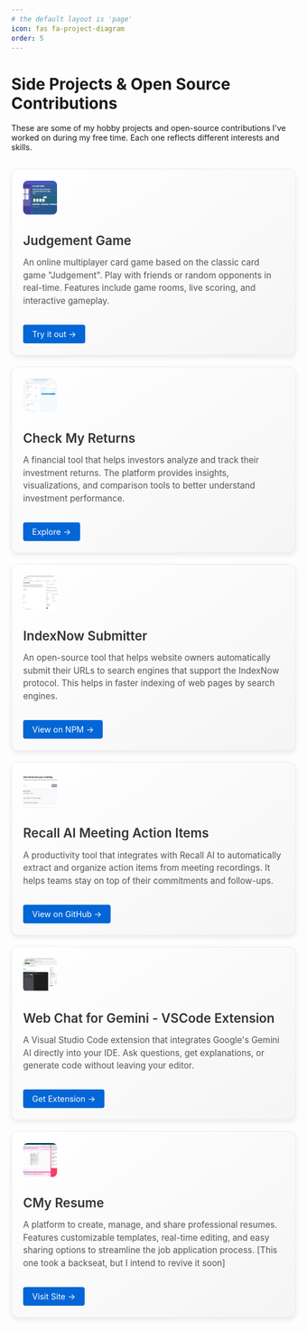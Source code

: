 ```yaml
---
# the default layout is 'page'
icon: fas fa-project-diagram
order: 5
---
```


<style>
.project-grid {
  display: grid;
  grid-template-columns: repeat(auto-fill, minmax(300px, 1fr));
  gap: 20px;
  margin-top: 30px;
}

.project-card {
  background: linear-gradient(145deg, #ffffff, #f5f5f5);
  border-radius: 12px;
  box-shadow: 0 4px 8px rgba(0,0,0,0.08);
  padding: 20px;
  transition: all 0.3s ease;
  position: relative;
  overflow: hidden;
  border: 1px solid rgba(0,0,0,0.05);
}

.project-card:hover {
  transform: translateY(-5px);
  box-shadow: 0 10px 20px rgba(0,0,0,0.12);
}

.project-title {
  font-size: 1.4rem;
  margin-bottom: 15px;
  font-weight: 600;
  color: #333;
  transition: color 0.3s ease;
}

.project-card:hover .project-title {
  color: #0366d6;
}

.project-description {
  color: #555;
  font-size: 0.95rem;
  line-height: 1.5;
}

.project-image-container {
  width: 60px;
  height: 60px;
  margin-bottom: 15px;
  overflow: hidden;
  border-radius: 8px;
  transition: all 0.3s ease;
}

.project-card:hover .project-image-container {
  width: 100%;
  height: 120px;
}

.project-image {
  width: 100%;
  height: 100%;
  object-fit: cover;
  transition: transform 0.3s ease;
}

.project-link {
  display: inline-block;
  margin-top: 15px;
  padding: 8px 16px;
  background-color: #0366d6;
  color: white;
  border-radius: 4px;
  text-decoration: none;
  font-size: 0.9rem;
  transition: background-color 0.3s ease;
}

.project-link:hover {
  background-color: #024ea7;
  text-decoration: none;
}

@media (max-width: 768px) {
  .project-grid {
    grid-template-columns: 1fr;
  }
}

.fade-in {
  animation: fadeIn 0.8s ease-in;
}

@keyframes fadeIn {
  from { opacity: 0; transform: translateY(20px); }
  to { opacity: 1; transform: translateY(0); }
}

.delay-1 { animation-delay: 0.1s; }
.delay-2 { animation-delay: 0.2s; }
.delay-3 { animation-delay: 0.3s; }
.delay-4 { animation-delay: 0.4s; }
.delay-5 { animation-delay: 0.5s; }
.delay-6 { animation-delay: 0.6s; }
</style>

# Side Projects & Open Source Contributions

<p>These are some of my hobby projects and open-source contributions I've worked on during my free time. Each one reflects different interests and skills.</p>

<div class="project-grid">

  <div class="project-card fade-in delay-1">
    <div class="project-image-container">
      <img src="/assets/img/projects/judgement-game.png" alt="Judgement Game" class="project-image" onerror="this.src='https://via.placeholder.com/120x60?text=Judgement+Game';this.onerror='';">
    </div>
    <h3 class="project-title">Judgement Game</h3>
    <p class="project-description">An online multiplayer card game based on the classic card game "Judgement". Play with friends or random opponents in real-time. Features include game rooms, live scoring, and interactive gameplay.</p>
    <a href="https://judgement.wewake.dev" class="project-link" target="_blank">Try it out →</a>
  </div>

  <div class="project-card fade-in delay-2">
    <div class="project-image-container">
      <img src="/assets/img/projects/check-my-returns.png" alt="Check My Returns" class="project-image" onerror="this.src='https://via.placeholder.com/120x60?text=Check+My+Returns';this.onerror='';">
    </div>
    <h3 class="project-title">Check My Returns</h3>
    <p class="project-description">A financial tool that helps investors analyze and track their investment returns. The platform provides insights, visualizations, and comparison tools to better understand investment performance.</p>
    <a href="https://checkmyreturns.in" class="project-link" target="_blank">Explore →</a>
  </div>

  <div class="project-card fade-in delay-3">
    <div class="project-image-container">
      <img src="/assets/img/projects/indexnow-submitter.png" alt="IndexNow Submitter" class="project-image" onerror="this.src='https://via.placeholder.com/120x60?text=IndexNow+Submitter';this.onerror='';">
    </div>
    <h3 class="project-title">IndexNow Submitter</h3>
    <p class="project-description">An open-source tool that helps website owners automatically submit their URLs to search engines that support the IndexNow protocol. This helps in faster indexing of web pages by search engines.</p>
    <a href="https://www.npmjs.com/package/indexnow-submitter" class="project-link" target="_blank">View on NPM →</a>
  </div>

  <div class="project-card fade-in delay-4">
    <div class="project-image-container">
      <img src="/assets/img/projects/recall-ai.png" alt="Recall AI Meeting Action Items" class="project-image" onerror="this.src='https://via.placeholder.com/120x60?text=Recall+AI';this.onerror='';">
    </div>
    <h3 class="project-title">Recall AI Meeting Action Items</h3>
    <p class="project-description">A productivity tool that integrates with Recall AI to automatically extract and organize action items from meeting recordings. It helps teams stay on top of their commitments and follow-ups.</p>
    <a href="https://github.com/viv1/recall-ai-meeting-action-items" class="project-link" target="_blank">View on GitHub →</a>
  </div>

  <div class="project-card fade-in delay-5">
    <div class="project-image-container">
      <img src="/assets/img/projects/webchat-gemini.png" alt="Web Chat for Gemini" class="project-image" onerror="this.src='https://via.placeholder.com/120x60?text=Web+Chat+Gemini';this.onerror='';">
    </div>
    <h3 class="project-title">Web Chat for Gemini - VSCode Extension</h3>
    <p class="project-description">A Visual Studio Code extension that integrates Google's Gemini AI directly into your IDE. Ask questions, get explanations, or generate code without leaving your editor.</p>
    <a href="https://marketplace.visualstudio.com/items?itemName=wewake.webchatforgemini" class="project-link" target="_blank">Get Extension →</a>
  </div>

  <div class="project-card fade-in delay-6">
    <div class="project-image-container">
      <img src="/assets/img/projects/cmy-resume.png" alt="CMy Resume" class="project-image" onerror="this.src='https://via.placeholder.com/120x60?text=CMy+Resume';this.onerror='';">
    </div>
    <h3 class="project-title">CMy Resume</h3>
    <p class="project-description">A platform to create, manage, and share professional resumes. Features customizable templates, real-time editing, and easy sharing options to streamline the job application process. [This one took a backseat, but I intend to revive it soon]</p>
    <a href="https://cmyresume.com" class="project-link" target="_blank">Visit Site →</a>
  </div>

</div>

<script>
  document.addEventListener('DOMContentLoaded', function() {
    const cards = document.querySelectorAll('.project-card');
    
    // Function to check if an element is in viewport
    function isInViewport(element) {
      const rect = element.getBoundingClientRect();
      return (
        rect.top >= 0 &&
        rect.left >= 0 &&
        rect.bottom <= (window.innerHeight || document.documentElement.clientHeight) &&
        rect.right <= (window.innerWidth || document.documentElement.clientWidth)
      );
    }
    
    // Function to handle scroll animation
    function handleScroll() {
      cards.forEach(card => {
        if (isInViewport(card) && !card.classList.contains('animated')) {
          card.classList.add('animated');
          card.style.opacity = '1';
          card.style.transform = 'translateY(0)';
        }
      });
    }
    
    // Initial check
    handleScroll();
    
    // Add scroll listener
    window.addEventListener('scroll', handleScroll);
  });
</script>